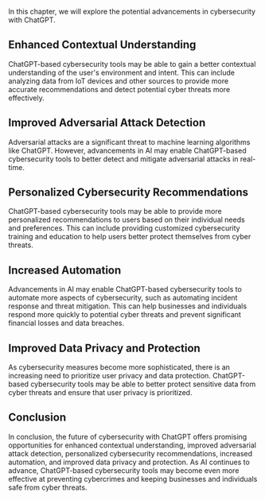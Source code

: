 
In this chapter, we will explore the potential advancements in cybersecurity with ChatGPT.

Enhanced Contextual Understanding
---------------------------------

ChatGPT-based cybersecurity tools may be able to gain a better contextual understanding of the user's environment and intent. This can include analyzing data from IoT devices and other sources to provide more accurate recommendations and detect potential cyber threats more effectively.

Improved Adversarial Attack Detection
-------------------------------------

Adversarial attacks are a significant threat to machine learning algorithms like ChatGPT. However, advancements in AI may enable ChatGPT-based cybersecurity tools to better detect and mitigate adversarial attacks in real-time.

Personalized Cybersecurity Recommendations
------------------------------------------

ChatGPT-based cybersecurity tools may be able to provide more personalized recommendations to users based on their individual needs and preferences. This can include providing customized cybersecurity training and education to help users better protect themselves from cyber threats.

Increased Automation
--------------------

Advancements in AI may enable ChatGPT-based cybersecurity tools to automate more aspects of cybersecurity, such as automating incident response and threat mitigation. This can help businesses and individuals respond more quickly to potential cyber threats and prevent significant financial losses and data breaches.

Improved Data Privacy and Protection
------------------------------------

As cybersecurity measures become more sophisticated, there is an increasing need to prioritize user privacy and data protection. ChatGPT-based cybersecurity tools may be able to better protect sensitive data from cyber threats and ensure that user privacy is prioritized.

Conclusion
----------

In conclusion, the future of cybersecurity with ChatGPT offers promising opportunities for enhanced contextual understanding, improved adversarial attack detection, personalized cybersecurity recommendations, increased automation, and improved data privacy and protection. As AI continues to advance, ChatGPT-based cybersecurity tools may become even more effective at preventing cybercrimes and keeping businesses and individuals safe from cyber threats.
